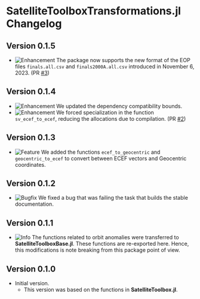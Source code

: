 SatelliteToolboxTransformations.jl Changelog
============================================

Version 0.1.5
-------------

- ![Enhancement][badge-enhancement] The package now supports the new format of the EOP files
  `finals.all.csv` and `finals2000A.all.csv` introduced in November 6, 2023. (PR
  [#3][gh-pr-3])

Version 0.1.4
-------------

- ![Enhancement][badge-enhancement] We updated the dependency compatibility bounds.
- ![Enhancement][badge-enhancement] We forced specialization in the function
  `sv_ecef_to_ecef`, reducing the allocations due to compilation. (PR [#2][gh-pr-2])

Version 0.1.3
-------------

- ![Feature][badge-feature] We added the functions `ecef_to_geocentric` and
  `geocentric_to_ecef` to convert between ECEF vectors and Geocentric coordinates.

Version 0.1.2
-------------

- ![Bugfix][badge-bugfix] We fixed a bug that was failing the task that builds the stable
  documentation.

Version 0.1.1
-------------

- ![Info][badge-info] The functions related to orbit anomalies were transferred to
  **SatelliteToolboxBase.jl**. These functions are re-exported here. Hence, this
  modifications is note breaking from this package point of view.

Version 0.1.0
-------------

- Initial version.
  - This version was based on the functions in **SatelliteToolbox.jl**.

[badge-breaking]: https://img.shields.io/badge/BREAKING-red.svg
[badge-deprecation]: https://img.shields.io/badge/Deprecation-orange.svg
[badge-feature]: https://img.shields.io/badge/Feature-green.svg
[badge-enhancement]: https://img.shields.io/badge/Enhancement-blue.svg
[badge-bugfix]: https://img.shields.io/badge/Bugfix-purple.svg
[badge-info]: https://img.shields.io/badge/Info-gray.svg

[gh-pr-2]: https://github.com/JuliaSpace/SatelliteToolboxTransformations.jl/pull/2
[gh-pr-3]: https://github.com/JuliaSpace/SatelliteToolboxTransformations.jl/pull/3
